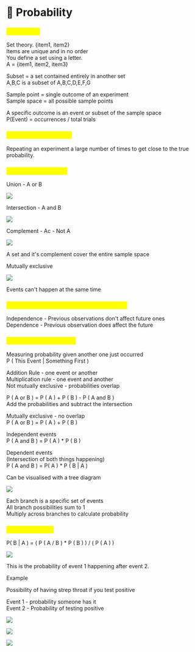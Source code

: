 # 🎲 Probability

### <mark style="color:yellow;">Set Theory</mark>

Set theory. {item1, item2}\
Items are unique and in no order\
You define a set using a letter.\
A = {item1, item2, item3}

Subset = a set contained entirely in another set\
A,B,C is a subset of A,B,C,D,E,F,G

Sample point = single outcome of an experiment\
Sample space = all possible sample points

A specific outcome is an event or subset of the sample space\
P(Event) = occurrences / total trials

### <mark style="color:yellow;">Law of large numbers</mark>

Repeating an experiment a large number of times to get close to the true probability.

### <mark style="color:yellow;">Types of Probability</mark>

Union - A or B

![](https://images4.imagebam.com/fa/53/2a/MERZS74\_o.png)

Intersection - A and B

![](https://images4.imagebam.com/aa/c2/66/MERZS7T\_o.png)

Complement - Ac - Not A

![](https://images4.imagebam.com/7b/ed/6b/MERZS7M\_o.png)

A set and it's complement cover the entire sample space

Mutually exclusive

![](https://images4.imagebam.com/da/63/13/MERZS7R\_o.png)

Events can't happen at the same time

### <mark style="color:yellow;">Dependent and independent probability</mark>

Independence - Previous observations don't affect future ones\
Dependence - Previous observation does affect the future

### <mark style="color:yellow;">Conditional Probability</mark>

Measuring probability given another one just occurred\
P ( This Event | Something First )

Addition Rule - one event or another\
Multiplication rule - one event and another\
Not mutually exclusive - probabilities overlap

P ( A or B ) = P ( A ) + P ( B ) - P ( A and B )\
Add the probabilities and subtract the intersection

Mutually exclusive - no overlap\
P ( A or B ) = P ( A ) + P ( B )

Independent events\
P ( A and B ) = P ( A ) \* P ( B )

Dependent events\
(Intersection of both things happening)\
P ( A and B ) = P( A ) \* P ( B | A )

Can be visualised with a tree diagram

![](https://images4.imagebam.com/17/c4/7f/MERZS7Q\_o.png)

Each branch is a specific set of events\
All branch possibilities sum to 1\
Multiply across branches to calculate probability

### <mark style="color:yellow;">Bayes Theorem</mark>

P( B | A ) = ( P ( A / B ) \* P ( B ) ) / ( P ( A ) )

![](https://images4.imagebam.com/9e/6d/08/MERZS7N\_o.png)

This is the probability of event 1 happening after event 2.

Example

Possibility of having strep throat if you test positive

Event 1 - probability someone has it\
Event 2 - Probability of testing positive

![](https://images4.imagebam.com/c1/c7/e3/MERZS7S\_o.png)

![](https://images4.imagebam.com/e3/2e/41/MERZS7P\_o.png)

![](https://images4.imagebam.com/06/47/12/MERZS7O\_o.png)
